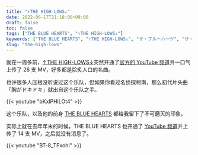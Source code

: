 ```yaml
---
title: "↑THE HIGH-LOWS↓"
date: 2022-06-17T21:18:06+09:00
draft: false
toc: false
tags: ["THE BLUE HEARTS", "↑THE HIGH-LOWS↓"]
keywords: ["THE BLUE HEARTS", "↑THE HIGH-LOWS↓", "ザ・ブルーハーツ", "ザ・ハイロウズ"]
slug: "the-high-lows"
---
```


就在一周多前，[↑THE HIGH-LOWS↓](https://ja.wikipedia.org/wiki/THE_HIGH-LOWS)突然开通了[官方的 YouTube 频道](https://www.youtube.com/channel/UCs2l0adXulEWmC8WyZlu57Q "THE HIGH-LOWS オフィシャルYouTubeチャンネル")并一口气上传了 26 支 MV，好多都是脍炙人口的名曲。

也许很多人压根没听说过这个乐队，但如果你看过名侦探柯南，那么初代片头曲「胸がドキドキ」就出自这个乐队之手。

{{< youtube "bKxlPHlLOt4" >}}

这个乐队，以及他的前身 [THE BLUE HEARTS](https://ja.wikipedia.org/wiki/THE_BLUE_HEARTS) 都给我留下了不可磨灭的印象。

实际上就在去年年末的时候，THE BLUE HEARTS 也开通了 [YouTube 频道](https://www.youtube.com/c/thebluehearts "THE BLUE HEARTS")并上传了 14 支 MV，之后就没有消息了。

{{< youtube "BT-8_TFxohI" >}}
